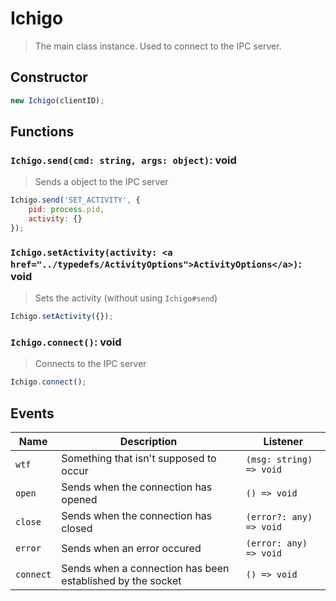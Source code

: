 # Ichigo
> The main class instance. Used to connect to the IPC server.

## Constructor
```js
new Ichigo(clientID);
```

## Functions
### `Ichigo.send(cmd: string, args: object)`: void
> Sends a object to the IPC server

```js
Ichigo.send('SET_ACTIVITY', {
    pid: process.pid,
    activity: {}
});
```

### `Ichigo.setActivity(activity: <a href="../typedefs/ActivityOptions">ActivityOptions</a>)`: void
> Sets the activity (without using `Ichigo#send`)

```js
Ichigo.setActivity({});
```

### `Ichigo.connect()`: void
> Connects to the IPC server

```js
Ichigo.connect();
```

## Events
|Name|Description|Listener|
|---|---|---|
|`wtf`|Something that isn't supposed to occur|`(msg: string) => void`|
|`open`|Sends when the connection has opened|`() => void`|
|`close`|Sends when the connection has closed|`(error?: any) => void`|
|`error`|Sends when an error occured|`(error: any) => void`|
|`connect`|Sends when a connection has been established by the socket|`() => void`|
